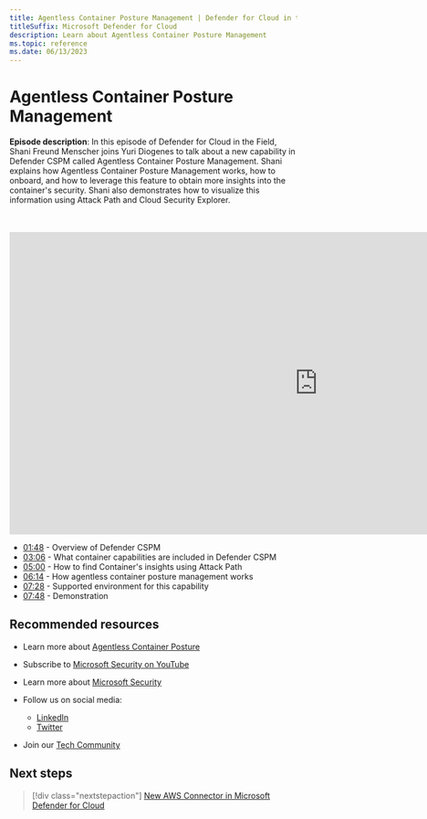 ```yaml
---
title: Agentless Container Posture Management | Defender for Cloud in the field 
titleSuffix: Microsoft Defender for Cloud
description: Learn about Agentless Container Posture Management
ms.topic: reference
ms.date: 06/13/2023
---
```


# Agentless Container Posture Management

**Episode description**: In this episode of Defender for Cloud in the Field, Shani Freund Menscher joins Yuri Diogenes to talk about a new capability in Defender CSPM called Agentless Container Posture Management. Shani explains how Agentless Container Posture Management works, how to onboard, and how to leverage this feature to obtain more insights into the container's security. Shani also demonstrates how to visualize this information using Attack Path and Cloud Security Explorer.

<br>
<br>
<iframe src="https://aka.ms/docs/player?id=abceb157-b850-42f0-8b83-92cbef16c893" width="1080" height="530" allowFullScreen="true" frameBorder="0"></iframe>

- [01:48](/shows/mdc-in-the-field/agentless-container-posture-management#time=01m48s) - Overview of Defender CSPM
- [03:06](/shows/mdc-in-the-field/agentless-container-posture-management#time=03m06s) - What container capabilities are included in Defender CSPM
- [05:00](/shows/mdc-in-the-field/agentless-container-posture-management#time=05m00s) - How to find Container's insights using Attack Path
- [06:14](/shows/mdc-in-the-field/agentless-container-posture-management#time=06m14s) - How agentless container posture management works
- [07:28](/shows/mdc-in-the-field/agentless-container-posture-management#time=07m28s) - Supported environment for this capability
- [07:48](/shows/mdc-in-the-field/agentless-container-posture-management#time=07m48s) - Demonstration

## Recommended resources

- Learn more about  [Agentless Container Posture](concept-agentless-containers.md)
- Subscribe to [Microsoft Security on YouTube](https://www.youtube.com/playlist?list=PL3ZTgFEc7LysiX4PfHhdJPR7S8mGO14YS)
- Learn more about [Microsoft Security](https://msft.it/6002T9HQY)

- Follow us on social media:

  - [LinkedIn](https://www.linkedin.com/showcase/microsoft-security/)
  - [Twitter](https://twitter.com/msftsecurity)

- Join our [Tech Community](https://aka.ms/SecurityTechCommunity)

## Next steps

> [!div class="nextstepaction"]
> [New AWS Connector in Microsoft Defender for Cloud](episode-one.md)
